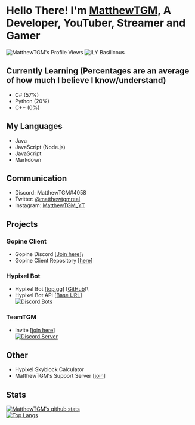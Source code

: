 # Hello There! I'm [MatthewTGM](https://matthewtgm.ga/), A Developer, YouTuber, Streamer and Gamer
![MatthewTGM's Profile Views](https://komarev.com/ghpvc/?username=MatthewTGM)
![ILY Basilicous](https://img.shields.io/badge/ILY-Basil-critical)
## Currently Learning (Percentages are an average of how much I believe I know/understand)
- C# (57%)
- Python (20%)
- C++ (0%)

## My Languages
- Java
- JavaScript (Node.js)
- JavaScript
- Markdown

## Communication
- Discord: MatthewTGM#4058
- Twitter: [@matthewtgmreal](https://twitter.com/matthewtgmreal)
- Instagram: [MatthewTGM_YT](https://instagram.com/matthewtgm_yt)

## Projects
### Gopine Client
- Gopine Discord [[Join here](https://discord.gg/ThaZrzr)]\
- Gopine Client Repository [[here](https://github.com/GopineClient/gopine-client)]
### Hypixel Bot
- Hypixel Bot [[top.gg](https://top.gg/bot/730063696130211901)] [[GitHub](https://github.com/matthewtgm/hypixel-bot)]\
- Hypixel Bot API [[Base URL](http://hypixelbot.ga/api)]\
[![Discord Bots](https://top.gg/api/widget/730063696130211901.svg)](https://top.gg/bot/730063696130211901)

### TeamTGM
- Invite [[join here](https://discord.gg/XZ2TdQs)]\
<a href="https://discord.gg/XZ2TdQs"><img src="https://discordapp.com/api/guilds/662631480492818454/widget.png?style=banner2" alt="Discord Server"></a>

## Other
- Hypixel Skyblock Calculator
- MatthewTGM's Support Server [[join](https://discord.gg/7BUb7Qu)]

## Stats
[![MatthewTGM's github stats](https://github-readme-stats.vercel.app/api?username=MatthewTGM)](https://github.com/anuraghazra/github-readme-stats)\
[![Top Langs](https://github-readme-stats.vercel.app/api/top-langs/?username=MatthewTGM&langs_count=8)](https://github.com/anuraghazra/github-readme-stats)
